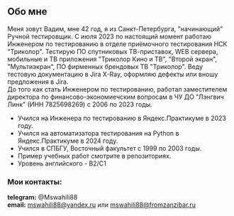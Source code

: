 ## Обо мне

Меня зовут Вадим, мне 42 год, я из Санкт-Петербурга, "начинающий" Ручной тестировщик. C июля 2023 по настоящий момент работаю Инженером
по тестированию в отделе приёмочного тестирования НСК "Триколор". Тестирую ПО спутниковых ТВ-приставок, WEB сервера, мобильные и ТВ приложения "Триколор Кино и ТВ", "Второй экран", "Мультиэкран", ПО фирменных брендовых ТВ "Триколор". Веду тестовую документацию в Jira X-Ray, оформляю дефекты или вношу предложения в Jira. <br> 
До того как стать Инженером по тестированию, работал заместителем директора по финансово-экономиечским вопросам в ЧУ ДО "Лэнгвич Линк" (ИНН 7825698269) с 2006 по 2023 годы.

* Учился на Инженера по тестированию в Яндекс.Практикуме в 2023 году.  
* Учился на автоматизатора тестирования на Python  в Яндекс.Практикуме в 2024 году.
* Учился в СПБГУ, Восточный факультет с 1999 по 2003 годы.  
* Пример учебных работ смотрите в репозиториях.
* Уровень английского - B2/C1

### Мои контакты:

**telegram:** @Mswahili88 <br>
**email:** mswahili88@yandex.ru или mswahili88@fromzanzibar.ru
